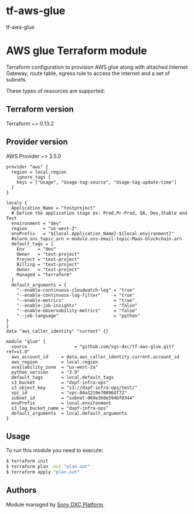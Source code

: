 # tf-aws-glue
tf-aws-glue
# AWS glue Terraform module

Terraform configuration to provision AWS glue along with attached Internet Gateway, route table, egress rule to access the internet and a set of subnets. 

These types of resources are supported:

## Terraform version
Terraform ~> 0.13.2

## Provider version
AWS Provider ~> 3.5.0

```hcl
provider "aws" {
  region = local.region
    ignore_tags {
    keys = ["Usage", "Usage-tag-source", "Usage-tag-update-time"]
  }
}

locals {
  Application_Name = "testproject"
  # Define the application stage ex: Prod,Pr-Prod, QA, Dev,Stable and Test
  environment = "dev"
  region      = "us-west-2"
  envPrefix   = "${local.Application_Name}-${local.environment}"
  #alarm_sns_topic_arn = module.sns-email-topic-Maas-blockchain.arn
  default_tags = {
    Env     = "dev"
    Owner   = "test-project"
    Project = "test-project"
    Billing = "test-project"
    Owner   = "test-project"
    Managed = "terraform"
  }
  default_arguments = {
    "--enable-continuous-cloudwatch-log" = "true"
    "--enable-continuous-log-filter"     = "true"
    "--enable-metrics"                   = "true"
    "--enable-job-insights"              = "false"
    "--enable-observability-metrics"     = "false"
    "--job-language"                     = "python"
}
}
data "aws_caller_identity" "current" {}

module "glue" {
  source                  = "github.com/sgs-dxc/tf-aws-glue.git?ref=v1.0"
  aws_account_id     = data.aws_caller_identity.current.account_id
  aws_region         = local.region
  availability_zone  = "us-west-2a"
  python_version     = "3.9"
  default_tags       = local.default_tags
  s3_bucket          = "dxpf-infra-ops"
  s3_object_key      = "s3://dxpf-infra-ops/test/"
  vpc_id             = "vpc-04a1219e70896df72"
  subnet_id          = "subnet-069e360e594bf0344"
  envPrefix          = local.environment
  s3_log_bucket_name = "dxpf-infra-ops"
  default_arguments  = local.default_arguments
}
```
## Usage

To run this module you need to execute:

```bash
$ terraform init
$ terraform plan -out "plan.out"
$ terraform apply "plan.out"
```
## Authors

Module managed by [Sony DXC Platform](https://).
